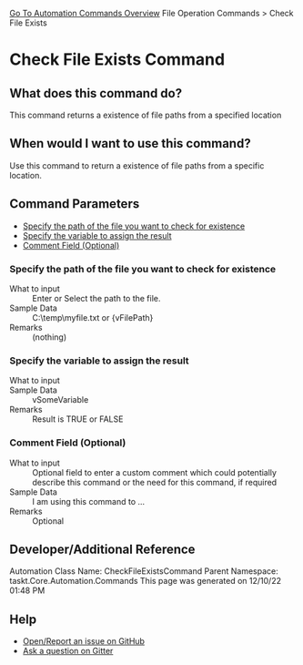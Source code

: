 <!--TITLE: Check File Exists Command -->
<!-- SUBTITLE: a command in the File Operation Commands group. -->
[Go To Automation Commands Overview](/automation-commands.md)
File Operation Commands &gt; Check File Exists


# Check File Exists Command


## What does this command do?
This command returns a existence of file paths from a specified location


## When would I want to use this command?
Use this command to return a existence of file paths from a specific location.


## Command Parameters
- [Specify the path of the file you want to check for existence](#param_0)
- [Specify the variable to assign the result](#param_1)
- [Comment Field (Optional)](#param_2)


<a id="param_0"></a>
### Specify the path of the file you want to check for existence


<dl>
<dt>What to input</dt><dd>Enter or Select the path to the file.</dd>
<dt>Sample Data</dt><dd>C:\temp\myfile.txt or {vFilePath}</dd>
<dt>Remarks</dt><dd>(nothing)</dd>
</dl>




<a id="param_1"></a>
### Specify the variable to assign the result


<dl>
<dt>What to input</dt><dd></dd>
<dt>Sample Data</dt><dd>vSomeVariable</dd>
<dt>Remarks</dt><dd>Result is TRUE or FALSE</dd>
</dl>




<a id="param_2"></a>
### Comment Field (Optional)


<dl>
<dt>What to input</dt><dd>Optional field to enter a custom comment which could potentially describe this command or the need for this command, if required</dd>
<dt>Sample Data</dt><dd>I am using this command to ...</dd>
<dt>Remarks</dt><dd>Optional</dd>
</dl>




## Developer/Additional Reference
Automation Class Name: CheckFileExistsCommand
Parent Namespace: taskt.Core.Automation.Commands
This page was generated on 12/10/22 01:48 PM


## Help
- [Open/Report an issue on GitHub](https://github.com/rcktrncn/taskt/issues/new)
- [Ask a question on Gitter](https://gitter.im/taskt-rpa/Lobby)

